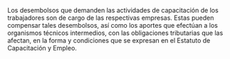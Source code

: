 Los desembolsos que demanden las actividades de capacitación de los trabajadores son de cargo de las respectivas empresas. Estas pueden compensar tales desembolsos, así como los aportes que efectúan a los organismos técnicos intermedios, con las obligaciones tributarias que las afectan, en la forma y condiciones que se expresan en el Estatuto de Capacitación y Empleo.